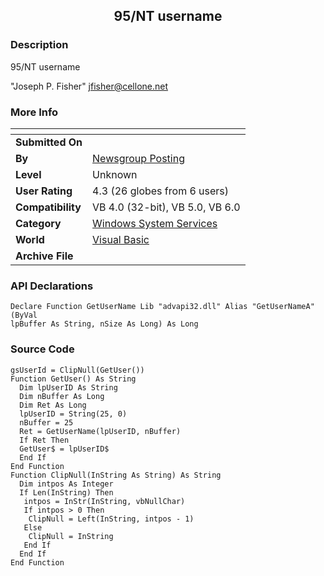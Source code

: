 ﻿<div align="center">

## 95/NT username


</div>

### Description

95/NT username

"Joseph P. Fisher" <jfisher@cellone.net>
 
### More Info
 


<span>             |<span>
---                |---
**Submitted On**   |
**By**             |[Newsgroup Posting](https://github.com/Planet-Source-Code/PSCIndex/blob/master/ByAuthor/newsgroup-posting.md)
**Level**          |Unknown
**User Rating**    |4.3 (26 globes from 6 users)
**Compatibility**  |VB 4\.0 \(32\-bit\), VB 5\.0, VB 6\.0
**Category**       |[Windows System Services](https://github.com/Planet-Source-Code/PSCIndex/blob/master/ByCategory/windows-system-services__1-35.md)
**World**          |[Visual Basic](https://github.com/Planet-Source-Code/PSCIndex/blob/master/ByWorld/visual-basic.md)
**Archive File**   |[](https://github.com/Planet-Source-Code/newsgroup-posting-95-nt-username__1-521/archive/master.zip)

### API Declarations

```
Declare Function GetUserName Lib "advapi32.dll" Alias "GetUserNameA" (ByVal
lpBuffer As String, nSize As Long) As Long
```


### Source Code

```
gsUserId = ClipNull(GetUser())
Function GetUser() As String
  Dim lpUserID As String
  Dim nBuffer As Long
  Dim Ret As Long
  lpUserID = String(25, 0)
  nBuffer = 25
  Ret = GetUserName(lpUserID, nBuffer)
  If Ret Then
  GetUser$ = lpUserID$
  End If
End Function
Function ClipNull(InString As String) As String
  Dim intpos As Integer
  If Len(InString) Then
   intpos = InStr(InString, vbNullChar)
   If intpos > 0 Then
    ClipNull = Left(InString, intpos - 1)
   Else
    ClipNull = InString
   End If
  End If
End Function
```

